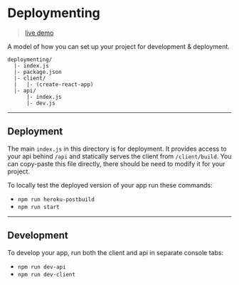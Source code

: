 # Deploymenting

> [live demo](https://polar-cliffs-55873.herokuapp.com/)

A model of how you can set up your project for development & deployment.

```
deploymenting/
  |- index.js
  |- package.json
  |- client/
  |   |- (create-react-app)
  |- api/
      |- index.js
      |- dev.js
```

---

## Deployment

The main `index.js` in this directory is for deployment. It provides access to your api behind `/api` and statically serves the client from `/client/build`.  You can copy-paste this file directly, there should be need to modify it for your project.

To locally test the deployed version of your app run these commands:

* `npm run heroku-postbuild`
* `npm run start`

---

## Development

To develop your app, run both the client and api in separate console tabs:

* `npm run dev-api`
* `npm run dev-client`



